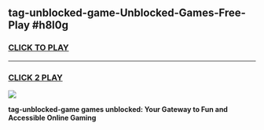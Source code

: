 
## tag-unblocked-game-Unblocked-Games-Free-Play #h8l0g
<h3>
<a href="https://us.freeplayer.one?title=tag-unblocked-game&ref=9M">CLICK TO PLAY</a></h3>
<hr>

<h3>
<a href="https://us.freeplayer.one?title=tag-unblocked-game&ref=9M">CLICK 2 PLAY</a>
  
</h3>

<a href="https://us.freeplayer.one?title=tag-unblocked-game&ref=9M"><img src="https://clearcache.store/games.png"></a>


**tag-unblocked-game games unblocked: Your Gateway to Fun and Accessible Online Gaming**

